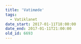 ```yaml
---
title: 'Vatimøde'
tags:
  - Vatiklanet
date_start: 2017-01-11T18:00:00
date_end: 2017-01-11T21:00:00
old_id: 6693
---
```

